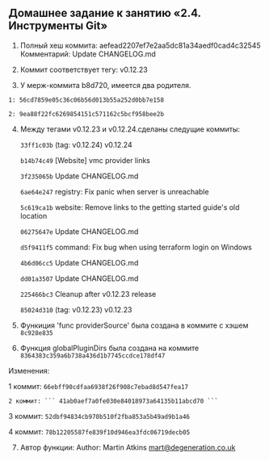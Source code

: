 ## Домашнее задание к занятию «2.4. Инструменты Git»
1. Полный хеш коммита: aefead2207ef7e2aa5dc81a34aedf0cad4c32545 Комментарий: Update CHANGELOG.md

2. Коммит соответствует тегу: v0.12.23

3. У мерж-коммита b8d720, имеется два родителя. 

  ``` 1: 56cd7859e05c36c06b56d013b55a252d0bb7e158 ```
  
  ``` 2: 9ea88f22fc6269854151c571162c5bcf958bee2b ```
  

4.   Между тегами v0.12.23 и v0.12.24.сделаны следущие коммиты: 

     ``` 33ff1c03b ``` (tag: v0.12.24) v0.12.24

     ``` b14b74c49 ``` [Website] vmc provider links

     ``` 3f235065b ``` Update CHANGELOG.md

     ``` 6ae64e247 ``` registry: Fix panic when server is unreachable

     ``` 5c619ca1b ``` website: Remove links to the getting started guide's old location

     ``` 06275647e ``` Update CHANGELOG.md

     ``` d5f9411f5 ``` command: Fix bug when using terraform login on Windows

     ``` 4b6d06cc5 ``` Update CHANGELOG.md

     ``` dd01a3507 ``` Update CHANGELOG.md

     ``` 225466bc3 ``` Cleanup after v0.12.23 release

     ``` 85024d310 ``` (tag: v0.12.23) v0.12.23

5. Функиция 'func providerSource' была создана в коммите с хэшем  ```8c928e835 ```

7. Функция globalPluginDirs была создана на коммите ```8364383c359a6b738a436d1b7745ccdce178df47 ```
  
  Изменения:
  
  1 коммит: ``` 66ebff90cdfaa6938f26f908c7ebad8d547fea17 ```
  
    2 коммит: ``` 41ab0aef7a0fe030e84018973a64135b11abcd70 ```
  
  3 коммит: ``` 52dbf94834cb970b510f2fba853a5b49ad9b1a46 ```
  
  4 коммит: ``` 78b12205587fe839f10d946ea3fdc06719decb05 ```
  
7. Автор функции: Author: Martin Atkins <mart@degeneration.co.uk>



